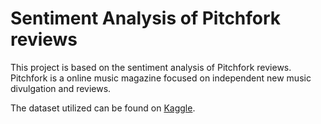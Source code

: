 # Sentiment Analysis of Pitchfork reviews

This project is based on the sentiment analysis of Pitchfork reviews. Pitchfork is a online music magazine focused on independent new music divulgation and reviews.

The dataset utilized can be found on [Kaggle](https://www.kaggle.com/bcyphers/pitchfork-reviews).
